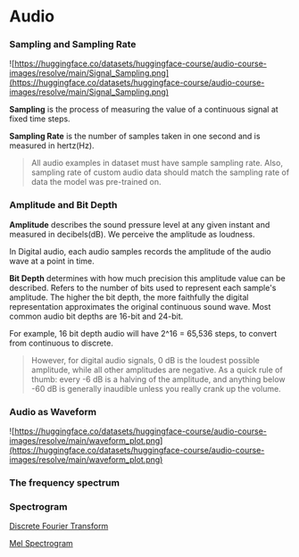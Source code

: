 # Audio

### Sampling and Sampling Rate

![https://huggingface.co/datasets/huggingface-course/audio-course-images/resolve/main/Signal_Sampling.png](https://huggingface.co/datasets/huggingface-course/audio-course-images/resolve/main/Signal_Sampling.png)

**Sampling** is the process of measuring the value of a continuous signal at fixed time steps.

**************************************Sampling Rate************************************** is the number of samples taken in one second and is measured in hertz(Hz).

> All audio examples in dataset must have sample sampling rate. Also, sampling rate of custom audio data should match the sampling rate of data the model was pre-trained on.
> 

### Amplitude and Bit Depth

**************Amplitude************** describes the sound pressure level at any given instant and measured in decibels(dB). We perceive the amplitude as loudness. 

In Digital audio, each audio samples records the amplitude of the audio wave at a point in time.

********************Bit Depth******************** determines with how much precision this amplitude value can be described. Refers to the number of bits used to represent each sample's amplitude. The higher the bit depth, the more faithfully the digital representation approximates the original continuous sound wave. Most common audio bit depths are 16-bit and 24-bit.

For example, 16 bit depth audio will have 2^16 = 65,536 steps, to convert from continuous to discrete. 

> However, for digital audio signals, 0 dB is the loudest possible amplitude, while all other amplitudes are negative. As a quick rule of thumb: every -6 dB is a halving of the amplitude, and anything below -60 dB is generally inaudible unless you really crank up the volume.
> 

### Audio as Waveform

![https://huggingface.co/datasets/huggingface-course/audio-course-images/resolve/main/waveform_plot.png](https://huggingface.co/datasets/huggingface-course/audio-course-images/resolve/main/waveform_plot.png)

### ****The frequency spectrum****

### Spectrogram

[Discrete Fourier Transform](docs/Discrete%20Fourier%20Transform.md)

[Mel Spectrogram](docs/Mel%20Spectrogram.md)